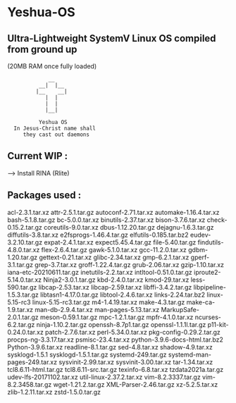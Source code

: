 # Yeshua-OS
## Ultra-Lightweight SystemV Linux OS compiled from ground up
(20MB RAM once fully loaded) 
```
             __ 
          __|  |__
         |__    __|
            |  |
            |  |
            |__|

          Yeshua OS 
  In Jesus-Christ name shall 
     they cast out daemons
```

## Current WIP :
--> Install RINA (Rlite)



## Packages used :
acl-2.3.1.tar.xz
attr-2.5.1.tar.gz
autoconf-2.71.tar.xz
automake-1.16.4.tar.xz
bash-5.1.8.tar.gz
bc-5.0.0.tar.xz
binutils-2.37.tar.xz
bison-3.7.6.tar.xz
check-0.15.2.tar.gz
coreutils-9.0.tar.xz
dbus-1.12.20.tar.gz
dejagnu-1.6.3.tar.gz
diffutils-3.8.tar.xz
e2fsprogs-1.46.4.tar.gz
elfutils-0.185.tar.bz2
eudev-3.2.10.tar.gz
expat-2.4.1.tar.xz
expect5.45.4.tar.gz
file-5.40.tar.gz
findutils-4.8.0.tar.xz
flex-2.6.4.tar.gz
gawk-5.1.0.tar.xz
gcc-11.2.0.tar.xz
gdbm-1.20.tar.gz
gettext-0.21.tar.xz
glibc-2.34.tar.xz
gmp-6.2.1.tar.xz
gperf-3.1.tar.gz
grep-3.7.tar.xz
groff-1.22.4.tar.gz
grub-2.06.tar.xz
gzip-1.10.tar.xz
iana-etc-20210611.tar.gz
inetutils-2.2.tar.xz
intltool-0.51.0.tar.gz
iproute2-5.14.0.tar.xz
Ninja2-3.0.1.tar.gz
kbd-2.4.0.tar.xz
kmod-29.tar.xz
less-590.tar.gz
libcap-2.53.tar.xz
libcap-2.59.tar.xz
libffi-3.4.2.tar.gz
libpipeline-1.5.3.tar.gz
libtasn1-4.17.0.tar.gz
libtool-2.4.6.tar.xz
links-2.24.tar.bz2
linux-5.15-rc3
linux-5.15-rc3.tar.gz
m4-1.4.19.tar.xz
make-4.3.tar.gz
make-ca-1.9.tar.xz
man-db-2.9.4.tar.xz
man-pages-5.13.tar.xz
MarkupSafe-2.0.1.tar.gz
meson-0.59.1.tar.gz
mpc-1.2.1.tar.gz
mpfr-4.1.0.tar.xz
ncurses-6.2.tar.gz
ninja-1.10.2.tar.gz
openssh-8.7p1.tar.gz
openssl-1.1.1l.tar.gz
p11-kit-0.24.0.tar.xz
patch-2.7.6.tar.xz
perl-5.34.0.tar.xz
pkg-config-0.29.2.tar.gz
procps-ng-3.3.17.tar.xz
psmisc-23.4.tar.xz
python-3.9.6-docs-html.tar.bz2
Python-3.9.6.tar.xz
readline-8.1.tar.gz
sed-4.8.tar.xz
shadow-4.9.tar.xz
sysklogd-1.5.1
sysklogd-1.5.1.tar.gz
systemd-249.tar.gz
systemd-man-pages-249.tar.xz
sysvinit-2.99.tar.xz
sysvinit-3.00.tar.xz
tar-1.34.tar.xz
tcl8.6.11-html.tar.gz
tcl8.6.11-src.tar.gz
texinfo-6.8.tar.xz
tzdata2021a.tar.gz
udev-lfs-20171102.tar.xz
util-linux-2.37.2.tar.xz
vim-8.2.3337.tar.gz
vim-8.2.3458.tar.gz
wget-1.21.2.tar.gz
XML-Parser-2.46.tar.gz
xz-5.2.5.tar.xz
zlib-1.2.11.tar.xz
zstd-1.5.0.tar.gz
